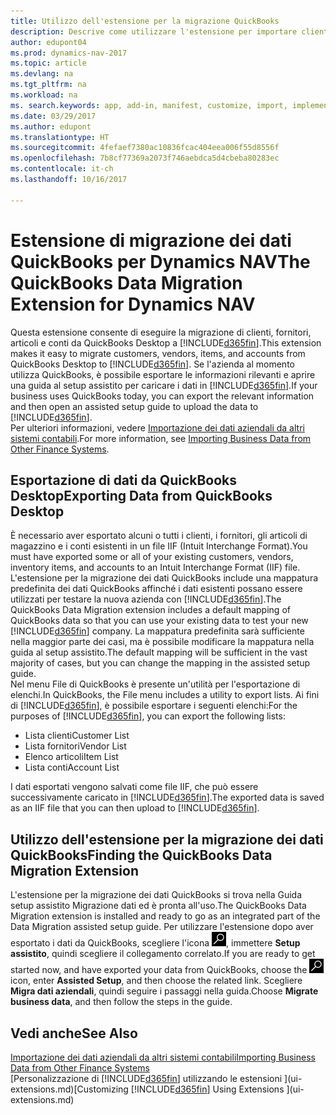 ```yaml
---
title: Utilizzo dell'estensione per la migrazione QuickBooks
description: Descrive come utilizzare l'estensione per importare clienti, fornitori, articoli e conti da QuickBooks Desktop a Dynamics NAV.
author: edupont04
ms.prod: dynamics-nav-2017
ms.topic: article
ms.devlang: na
ms.tgt_pltfrm: na
ms.workload: na
ms. search.keywords: app, add-in, manifest, customize, import, implement
ms.date: 03/29/2017
ms.author: edupont
ms.translationtype: HT
ms.sourcegitcommit: 4fefaef7380ac10836fcac404eea006f55d8556f
ms.openlocfilehash: 7b8cf77369a2073f746aebdca5d4cbeba80283ec
ms.contentlocale: it-ch
ms.lasthandoff: 10/16/2017

---
```

# <a name="the-quickbooks-data-migration-extension-for-dynamics-nav"></a><span data-ttu-id="400fb-103">Estensione di migrazione dei dati QuickBooks per Dynamics NAV</span><span class="sxs-lookup"><span data-stu-id="400fb-103">The QuickBooks Data Migration Extension for Dynamics NAV</span></span>
<span data-ttu-id="400fb-104">Questa estensione consente di eseguire la migrazione di clienti, fornitori, articoli e conti da QuickBooks Desktop a [!INCLUDE[d365fin](includes/d365fin_md.md)].</span><span class="sxs-lookup"><span data-stu-id="400fb-104">This extension makes it easy to migrate customers, vendors, items, and accounts from QuickBooks Desktop to [!INCLUDE[d365fin](includes/d365fin_md.md)].</span></span> <span data-ttu-id="400fb-105">Se l'azienda al momento utilizza QuickBooks, è possibile esportare le informazioni rilevanti e aprire una guida al setup assistito per caricare i dati in [!INCLUDE[d365fin](includes/d365fin_md.md)].</span><span class="sxs-lookup"><span data-stu-id="400fb-105">If your business uses QuickBooks today, you can export the relevant information and then open an assisted setup guide to upload the data to [!INCLUDE[d365fin](includes/d365fin_md.md)].</span></span>  
<span data-ttu-id="400fb-106">Per ulteriori informazioni, vedere [Importazione dei dati aziendali da altri sistemi contabili](upload-data.md).</span><span class="sxs-lookup"><span data-stu-id="400fb-106">For more information, see [Importing Business Data from Other Finance Systems](upload-data.md).</span></span>

## <a name="exporting-data-from-quickbooks-desktop"></a><span data-ttu-id="400fb-107">Esportazione di dati da QuickBooks Desktop</span><span class="sxs-lookup"><span data-stu-id="400fb-107">Exporting Data from QuickBooks Desktop</span></span>
<span data-ttu-id="400fb-108">È necessario aver esportato alcuni o tutti i clienti, i fornitori, gli articoli di magazzino e i conti esistenti in un file IIF (Intuit Interchange Format).</span><span class="sxs-lookup"><span data-stu-id="400fb-108">You must have exported some or all of your existing customers, vendors, inventory items, and accounts to an Intuit Interchange Format (IIF) file.</span></span> <span data-ttu-id="400fb-109">L'estensione per la migrazione dei dati QuickBooks include una mappatura predefinita dei dati QuickBooks affinché i dati esistenti possano essere utilizzati per testare la nuova azienda con [!INCLUDE[d365fin](includes/d365fin_md.md)].</span><span class="sxs-lookup"><span data-stu-id="400fb-109">The QuickBooks Data Migration extension includes a default mapping of QuickBooks data so that you can use your existing data to test your new [!INCLUDE[d365fin](includes/d365fin_md.md)] company.</span></span> <span data-ttu-id="400fb-110">La mappatura predefinita sarà sufficiente nella maggior parte dei casi, ma è possibile modificare la mappatura nella guida al setup assistito.</span><span class="sxs-lookup"><span data-stu-id="400fb-110">The default mapping will be sufficient in the vast majority of cases, but you can change the mapping in the assisted setup guide.</span></span>  
<span data-ttu-id="400fb-111">Nel menu File di QuickBooks è presente un'utilità per l'esportazione di elenchi.</span><span class="sxs-lookup"><span data-stu-id="400fb-111">In QuickBooks, the File menu includes a utility to export lists.</span></span> <span data-ttu-id="400fb-112">Ai fini di [!INCLUDE[d365fin](includes/d365fin_md.md)], è possibile esportare i seguenti elenchi:</span><span class="sxs-lookup"><span data-stu-id="400fb-112">For the purposes of [!INCLUDE[d365fin](includes/d365fin_md.md)], you can export the following lists:</span></span>

* <span data-ttu-id="400fb-113">Lista clienti</span><span class="sxs-lookup"><span data-stu-id="400fb-113">Customer List</span></span>  
* <span data-ttu-id="400fb-114">Lista fornitori</span><span class="sxs-lookup"><span data-stu-id="400fb-114">Vendor List</span></span>  
* <span data-ttu-id="400fb-115">Elenco articoli</span><span class="sxs-lookup"><span data-stu-id="400fb-115">Item List</span></span>  
* <span data-ttu-id="400fb-116">Lista conti</span><span class="sxs-lookup"><span data-stu-id="400fb-116">Account List</span></span>  

<span data-ttu-id="400fb-117">I dati esportati vengono salvati come file IIF, che può essere successivamente caricato in [!INCLUDE[d365fin](includes/d365fin_md.md)].</span><span class="sxs-lookup"><span data-stu-id="400fb-117">The exported data is saved as an IIF file that you can then upload to [!INCLUDE[d365fin](includes/d365fin_md.md)].</span></span>

## <a name="finding-the-quickbooks-data-migration-extension"></a><span data-ttu-id="400fb-118">Utilizzo dell'estensione per la migrazione dei dati QuickBooks</span><span class="sxs-lookup"><span data-stu-id="400fb-118">Finding the QuickBooks Data Migration Extension</span></span>
<span data-ttu-id="400fb-119">L'estensione per la migrazione dei dati QuickBooks si trova nella Guida setup assistito Migrazione dati ed è pronta all'uso.</span><span class="sxs-lookup"><span data-stu-id="400fb-119">The QuickBooks Data Migration extension is installed and ready to go as an integrated part of the Data Migration assisted setup guide.</span></span> <span data-ttu-id="400fb-120">Per utilizzare l'estensione dopo aver esportato i dati da QuickBooks, scegliere l'icona ![Cerca pagina o report](media/ui-search/search_small.png "icona Cerca pagina o report"), immettere **Setup assistito**, quindi scegliere il collegamento correlato.</span><span class="sxs-lookup"><span data-stu-id="400fb-120">If you are ready to get started now, and have exported your data from QuickBooks, choose the ![Search for Page or Report](media/ui-search/search_small.png "Search for Page or Report icon") icon, enter **Assisted Setup**, and then choose the related link.</span></span> <span data-ttu-id="400fb-121">Scegliere **Migra dati aziendali**, quindi seguire i passaggi nella guida.</span><span class="sxs-lookup"><span data-stu-id="400fb-121">Choose **Migrate business data**, and then follow the steps in the guide.</span></span>  

## <a name="see-also"></a><span data-ttu-id="400fb-122">Vedi anche</span><span class="sxs-lookup"><span data-stu-id="400fb-122">See Also</span></span>
[<span data-ttu-id="400fb-123">Importazione dei dati aziendali da altri sistemi contabili</span><span class="sxs-lookup"><span data-stu-id="400fb-123">Importing Business Data from Other Finance Systems</span></span>](upload-data.md)  
<span data-ttu-id="400fb-124">[Personalizzazione di [!INCLUDE[d365fin](includes/d365fin_md.md)] utilizzando le estensioni ](ui-extensions.md)</span><span class="sxs-lookup"><span data-stu-id="400fb-124">[Customizing [!INCLUDE[d365fin](includes/d365fin_md.md)] Using Extensions ](ui-extensions.md)</span></span>  

